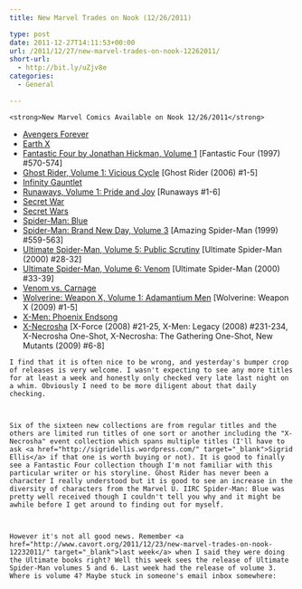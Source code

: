 ```yaml
---
title: New Marvel Trades on Nook (12/26/2011)

type: post
date: 2011-12-27T14:11:53+00:00
url: /2011/12/27/new-marvel-trades-on-nook-12262011/
short-url:
  - http://bit.ly/uZjv8e
categories:
  - General

---
```

    <strong>New Marvel Comics Available on Nook 12/26/2011</strong>
  
  
  <ul>
    <li>
      <a href="http://www.barnesandnoble.com/w/avengers-forever-kurt-busiek/1104293460" target="_blank">Avengers Forever</a>
    </li>
    <li>
      <a href="http://www.barnesandnoble.com/w/earth-x-jim-krueger/1107518695" target="_blank">Earth X</a>
    </li>
    <li>
      <a href="http://www.barnesandnoble.com/w/fantastic-four-by-jonathan-hickman-volume-1-dale-eaglesham/1026330536" target="_blank">Fantastic Four by Jonathan Hickman, Volume 1</a> [Fantastic Four (1997) #570-574]
    </li>
    <li>
      <a href="http://www.barnesandnoble.com/w/ghost-rider-volume-1-mark-texeira/1015226693" target="_blank">Ghost Rider, Volume 1: Vicious Cycle</a> [Ghost Rider (2006) #1-5]
    </li>
    <li>
      <a href="http://www.barnesandnoble.com/w/infinity-gauntlet-jim-starlin/1102008022" target="_blank">Infinity Gauntlet</a>
    </li>
    <li>
      <a href="http://www.barnesandnoble.com/w/runaways-volume-1-brian-k-vaughan/1102404317" target="_blank">Runaways, Volume 1: Pride and Joy</a> [Runaways #1-6]
    </li>
    <li>
      <a href="http://www.barnesandnoble.com/w/secret-war-brian-michael-bendis/1103277873" target="_blank">Secret War</a>
    </li>
    <li>
      <a href="http://www.barnesandnoble.com/w/secret-wars-mike-zeck/1107144059" target="_blank">Secret Wars</a>
    </li>
    <li>
      <a href="http://www.barnesandnoble.com/w/spider-man-blue-jeph-loeb/1102168351" target="_blank">Spider-Man: Blue</a>
    </li>
    <li>
      <a href="http://www.barnesandnoble.com/w/spider-man-marcos-martin/1015675067" target="_blank">Spider-Man: Brand New Day, Volume 3</a> [Amazing Spider-Man (1999) #559-563]
    </li>
    <li>
      <a href="http://www.barnesandnoble.com/w/ultimate-spider-man-volume-5-brian-michael-bendis/1103277547" target="_blank">Ultimate Spider-Man, Volume 5: Public Scrutiny</a> [Ultimate Spider-Man (2000) #28-32]
    </li>
    <li>
      <a href="http://www.barnesandnoble.com/w/ultimate-spider-man-volume-6-brian-michael-bendis/1015178728" target="_blank">Ultimate Spider-Man, Volume 6: Venom</a> [Ultimate Spider-Man (2000) #33-39]
    </li>
    <li>
      <a href="http://www.barnesandnoble.com/w/venom-vs-carnage-clayton-crain/1102465653" target="_blank">Venom vs. Carnage</a>
    </li>
    <li>
      <a href="http://www.barnesandnoble.com/w/wolverine-weapon-x-volume-1-ron-garney/1026330550" target="_blank">Wolverine: Weapon X, Volume 1: Adamantium Men</a> [Wolverine: Weapon X (2009) #1-5]
    </li>
    <li>
      <a href="http://www.barnesandnoble.com/w/x-men-greg-land/1025257656" target="_blank">X-Men: Phoenix Endsong</a>
    </li>
    <li>
      <a href="http://www.barnesandnoble.com/w/x-necrosha-craig-kyle/1100189747" target="_blank">X-Necrosha</a> [X-Force (2008) #21-25, X-Men: Legacy (2008) #231-234, X-Necrosha One-Shot, X-Necrosha: The Gathering One-Shot, New Mutants (2009) #6-8]
    </li>
  </ul>
  
  
    I find that it is often nice to be wrong, and yesterday's bumper crop of releases is very welcome. I wasn't expecting to see any more titles for at least a week and honestly only checked very late last night on a whim. Obviously I need to be more diligent about that daily checking.
  
  
  
    Six of the sixteen new collections are from regular titles and the others are limited run titles of one sort or another including the "X-Necrosha" event collection which spans multiple titles (I'll have to ask <a href="http://sigridellis.wordpress.com/" target="_blank">Sigrid Ellis</a> if that one is worth buying or not). It is good to finally see a Fantastic Four collection though I'm not familiar with this particular writer or his storyline. Ghost Rider has never been a character I really understood but it is good to see an increase in the diversity of characters from the Marvel U. IIRC Spider-Man: Blue was pretty well received though I couldn't tell you why and it might be awhile before I get around to finding out for myself.
  
  
  
    However it's not all good news. Remember <a href="http://www.cavort.org/2011/12/23/new-marvel-trades-on-nook-12232011/" target="_blank">last week</a> when I said they were doing the Ultimate books right? Well this week sees the release of Ultimate Spider-Man volumes 5 and 6. Last week had the release of volume 3. Where is volume 4? Maybe stuck in someone's email inbox somewhere:
  

